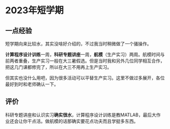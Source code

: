 # 2023年短学期

## 一点经验

短学期向来比较水，其实没啥好介绍的，不过我当时稍微做了一个骚操作。

**计算程序设计训练**一周，**科研专题讲座**一周，**航模**（生产实习）两周。航模时间与前两者重叠，生产实习一般在大三暑假选。但是当时我和另外几位同学相互合作，把这几门课都修完了，所以在大三不用再上生产实习。

但其实也没什么用吧，因为很多活动可以平替生产实习。这里不做过多展开，各位最好到时和老师确认一下。

## 评价

科研专题讲座和认识实习**确实很水**，计算程序设计训练是教MATLAB，最后大作业还会让你干点活。做航模的话那确实要花点功夫而且学挺多东西。
